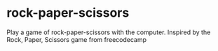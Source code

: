 # rock-paper-scissors
Play a game of rock-paper-scissors with the computer. Inspired by the Rock, Paper, Scissors game from freecodecamp
